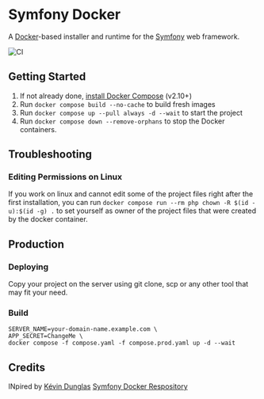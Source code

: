 # Symfony Docker

A [Docker](https://www.docker.com/)-based installer and runtime for the [Symfony](https://symfony.com) web framework.

![CI](https://github.com/keized/docker-kit/workflows/symfony/badge.svg)

## Getting Started

1. If not already done, [install Docker Compose](https://docs.docker.com/compose/install/) (v2.10+)
2. Run `docker compose build --no-cache` to build fresh images
3. Run `docker compose up --pull always -d --wait` to start the project
5. Run `docker compose down --remove-orphans` to stop the Docker containers.


## Troubleshooting

### Editing Permissions on Linux

If you work on linux and cannot edit some of the project files right after the first installation, you can run `docker compose run --rm php chown -R $(id -u):$(id -g) .` to set yourself as owner of the project files that were created by the docker container.

## Production

### Deploying 
Copy your project on the server using git clone, scp or any other tool that may fit your need.

### Build

```
SERVER_NAME=your-domain-name.example.com \
APP_SECRET=ChangeMe \
docker compose -f compose.yaml -f compose.prod.yaml up -d --wait
```

## Credits

INpired by [Kévin Dunglas](https://dunglas.dev) [Symfony Docker Respository](https://github.com/dunglas/symfony-docker)